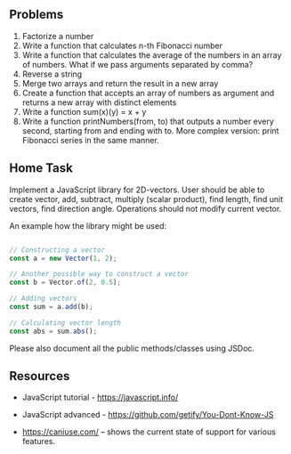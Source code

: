 ## Problems

1. Factorize a number
2. Write a function that calculates n-th Fibonacci number
3. Write a function that calculates the average of the numbers in an array of
   numbers. What if we pass arguments separated by comma?
4. Reverse a string
5. Merge two arrays and return the result in a new array
6. Create a function that accepts an array of numbers as argument and returns a
   new array with distinct elements
7. Write a function sum(x)(y) = x + y
8. Write a function printNumbers(from, to) that outputs a number every second,
   starting from and ending with to. More complex version: print Fibonacci
   series in the same manner.

## Home Task

Implement a JavaScript library for 2D-vectors. User should be able to create vector, add, subtract,
multiply (scalar product), find length, find unit vectors, find direction angle. Operations should
not modify current vector.

An example how the library might be used:

```javascript

// Constructing a vector
const a = new Vector(1, 2);

// Another possible way to construct a vector
const b = Vector.of(2, 0.5);

// Adding vectors
const sum = a.add(b);

// Calculating vector length
const abs = sum.abs();
```

Please also document all the public methods/classes using JSDoc.

## Resources

* JavaScript tutorial - https://javascript.info/
* JavaScript advanced - https://github.com/getify/You-Dont-Know-JS

* https://caniuse.com/ – shows the current state of support for various features.
